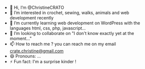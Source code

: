 - 👋 Hi, I’m @ChristineCRATO
- 👀 I’m interested in crochet, sewing, walks, animals and web development recently
- 🌱 I’m currently learning web development on WordPress with the languages html, css, php, javascript...
- 💞️ I’m looking to collaborate on "I don't know exactly yet at the moment..."
- 📫 How to reach me ? you can reach me on my email crate.christine@gmail.com
- 😄 Pronouns: ...
- ⚡ Fun fact: I'm a surprise kinder !

<!---
ChristineCRATO/ChristineCRATO is a ✨ special ✨ repository because its `README.md` (this file) appears on your GitHub profile.
You can click the Preview link to take a look at your changes.
--->
